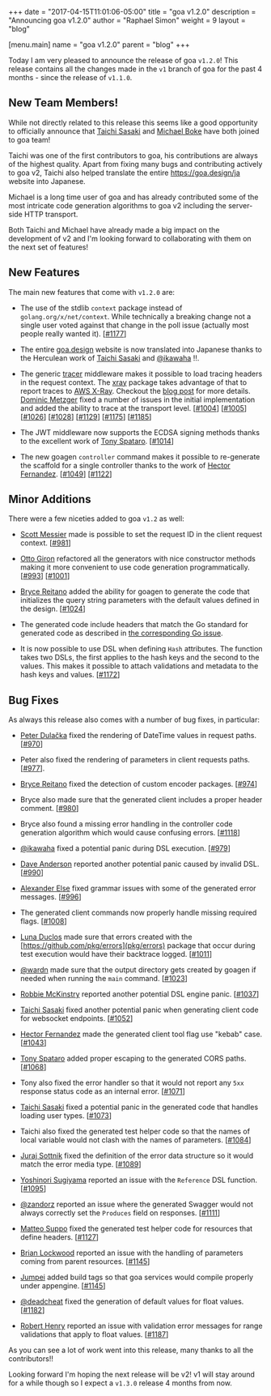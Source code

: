 +++
date = "2017-04-15T11:01:06-05:00"
title = "goa v1.2.0"
description = "Announcing goa v1.2.0"
author = "Raphael Simon"
weight = 9
layout = "blog"

[menu.main]
name = "goa v1.2.0"
parent = "blog"
+++

Today I am very pleased to announce the release of goa `v1.2.0`! This release
contains all the changes made in the `v1` branch of goa for the past 4 months -
since the release of `v1.1.0`.

## New Team Members!

While not directly related to this release this seems like a good opportunity to
officially announce that [Taichi Sasaki](https://github.com/tchssk)
and [Michael Boke](https://github.com/michaelboke) have both joined to goa team!

Taichi was one of the first contributors to goa, his contributions are always of
the highest quality. Apart from fixing many bugs and contributing actively to
goa v2, Taichi also helped translate the entire https://goa.design/ja website
into Japanese.

Michael is a long time user of goa and has already contributed some of the most
intricate code generation algorithms to goa v2 including the server-side HTTP
transport.

Both Taichi and Michael have already made a big impact on the development of v2
and I'm looking forward to collaborating with them on the next set of features!

## New Features

The main new features that come with `v1.2.0` are:

* The use of the stdlib `context` package instead of
  `golang.org/x/net/context`. While technically a breaking change not a single
  user voted against that change in the poll issue (actually most people really
  wanted it). [[#1177](https://github.com/goadesign/goa/pull/1177)]

* The entire [goa.design](https://goa.design/ja) website is now translated into
  Japanese thanks to the Herculean work
  of [Taichi Sasaki](https://github.com/tchssk)
  and [@ikawaha](https://github.com/ikawaha) !!.

* The generic
  [tracer](https://github.com/goadesign/goa/blob/v1/middleware/tracer.go)
  middleware makes it possible to load tracing headers in the request context.
  The
  [xray](https://github.com/goadesign/goa/blob/v1/middleware/xray/) package
  takes advantage of that to report traces to
  [AWS X-Ray](https://aws.amazon.com/xray/). Checkout the
  [blog post](https://goa.design/blog/004-xray/) for more details.
  [Dominic Metzger](https://github.com/dominicm) fixed a number of issues in the
  initial implementation and added the ability to trace at the transport level.
  [[#1004](https://github.com/goadesign/goa/pull/1004)]
  [[#1005](https://github.com/goadesign/goa/pull/1005)]
  [[#1026](https://github.com/goadesign/goa/pull/1026)]
  [[#1028](https://github.com/goadesign/goa/pull/1028)]
  [[#1129](https://github.com/goadesign/goa/pull/1129)]
  [[#1175](https://github.com/goadesign/goa/pull/1175)]
  [[#1185](https://github.com/goadesign/goa/pull/1185)]

* The JWT middleware now supports the ECDSA signing methods thanks to the
  excellent work of
  [Tony Spataro](https://github.com/xeger).
  [[#1014](https://github.com/goadesign/goa/pull/1014)]

* The new goagen `controller` command makes it possible to re-generate the
  scaffold for a single controller thanks to the work of
  [Hector Fernandez](https://github.com/hectorj2f).
  [[#1049](https://github.com/goadesign/goa/pull/1049)]
  [[#1122](https://github.com/goadesign/goa/pull/1122)]

## Minor Additions

There were a few niceties added to goa `v1.2` as well:

* [Scott Messier](https://github.com/smessier) made is possible to set the
  request ID in the client request context.
  [[#981](https://github.com/goadesign/goa/pull/981)]

* [Otto Giron](https://github.com/ottogiron) refactored all the generators with
  nice constructor methods making it more convenient to use code generation
  programmatically.
  [[#993](https://github.com/goadesign/goa/pull/993)]
  [[#1001](https://github.com/goadesign/goa/pull/1001)]

* [Bryce Reitano](https://github.com/brycereitano) added the ability for goagen
  to generate the code that initializes the query string parameters with the
  default values defined in the design.
  [[#1024](https://github.com/goadesign/goa/pull/1024)]

* The generated code include headers that match the Go standard for generated
  code as described in
  [the corresponding Go issue](https://github.com/golang/go/issues/13560).

* It is now possible to use DSL when defining `Hash` attributes. The function takes
  two DSLs, the first applies to the hash keys and the second to the values.
  This makes it possible to attach validations and metadata to the hash keys and
  values.
  [[#1172](https://github.com/goadesign/goa/pull/1172)]

## Bug Fixes

As always this release also comes with a number of bug fixes, in particular:

* [Peter Dulačka](https://github.com/rootpd) fixed the rendering of DateTime
  values in request paths. [[#970](https://github.com/goadesign/goa/pull/970)]

* Peter also fixed the rendering of parameters in client requests paths.
  [[#977](https://github.com/goadesign/goa/pull/977)].

* [Bryce Reitano](https://github.com/brycereitano) fixed the detection of custom
  encoder packages. [[#974](https://github.com/goadesign/goa/pull/974)]

* Bryce also made sure that the generated client includes a proper header
  comment. [[#980](https://github.com/goadesign/goa/pull/980)]

* Bryce also found a missing error handling in the controller code generation
  algorithm which would cause confusing errors.
  [[#1118](https://github.com/goadesign/goa/pull/1118)]

* [@ikawaha](https://github.com/ikawaha) fixed a potential panic during DSL
  execution. [[#979](https://github.com/goadesign/goa/pull/979)]

* [Dave Anderson](https://github.com/danderson) reported another potential panic
  caused by invalid DSL. [[#990](https://github.com/goadesign/goa/pull/990)]

* [Alexander Else](https://github.com/aelse) fixed grammar issues with some of
  the generated error messages. [[#996](https://github.com/goadesign/goa/pull/996)]

* The generated client commands now properly handle missing required flags.
  [[#1008](https://github.com/goadesign/goa/pull/1008)]

* [Luna Duclos](https://github.com/luna-duclos) made sure that errors created
  with the [https://github.com/pkg/errors](pkg/errors) package that occur during
  test execution would have their backtrace logged. [[#1011](https://github.com/goadesign/goa/pull/1011)]

* [@wardn](https://github.com/wardn) made sure that the output directory gets
  created by goagen if needed when running the `main` command.
  [[#1023](https://github.com/goadesign/goa/pull/1023)]

* [Robbie McKinstry](https://github.com/RobbieMcKinstry) reported another
  potential DSL engine panic.
  [[#1037](https://github.com/goadesign/goa/pull/1037)]

* [Taichi Sasaki](https://github.com/tchssk) fixed another potential panic when
  generating client code for websocket endpoints. 
  [[#1052](https://github.com/goadesign/goa/pull/1052)]

* [Hector Fernandez](https://github.com/hectorj2f) made the generated client
  tool flag use "kebab" case. [[#1043](https://github.com/goadesign/goa/pull/1043)]

* [Tony Spataro](https://github.com/xeger) added proper escaping to the
  generated CORS paths.
  [[#1068](https://github.com/goadesign/goa/pull/1068)]

* Tony also fixed the error handler so that it would not report any `5xx`
  response status code as an internal
  error.
  [[#1071](https://github.com/goadesign/goa/pull/1071)]

* [Taichi Sasaki](https://github.com/tchssk) fixed a potential panic in the
  generated code that handles loading user types.
  [[#1073](https://github.com/goadesign/goa/pull/1073)]

* Taichi also fixed the generated test helper code so that the names of local
  variable would not clash with the names of parameters.
  [[#1084](https://github.com/goadesign/goa/pull/1084)]

* [Juraj Sottnik](https://github.com/sotosof) fixed the definition of the error
  data structure so it would match the error media type.
  [[#1089](https://github.com/goadesign/goa/pull/1089)]

* [Yoshinori Sugiyama](https://github.com/syama666) reported an issue with the `Reference` DSL function. 
  [[#1095](https://github.com/goadesign/goa/pull/1095)]

* [@zandorz](https://github.com/ZandorZ) reported an issue where the generated
  Swagger would not always correctly set the `Produces` field on responses.
  [[#1111](https://github.com/goadesign/goa/pull/1111)]

* [Matteo Suppo](https://github.com/matteosuppo) fixed the generated test helper
  code for resources that define headers.
  [[#1127](https://github.com/goadesign/goa/pull/1127)]

* [Brian Lockwood](https://github.com/lockwobr) reported an issue with the
  handling of parameters coming from parent resources.
  [[#1145](https://github.com/goadesign/goa/pull/1145)]

* [Jumpei](https://github.com/tikasan) added build tags so that goa services
  would compile properly under appengine.
  [[#1145](https://github.com/goadesign/goa/pull/1163)]

* [@deadcheat](https://github.com/deadcheat) fixed the generation of default
  values for float values. [[#1182](https://github.com/goadesign/goa/pull/1182)]

* [Robert Henry](https://github.com/RobertHenry6bev) reported an issue with
  validation error messages for range validations that apply to float values.
  [[#1187](https://github.com/goadesign/goa/pull/1187)]
  
As you can see a lot of work went into this release, many thanks to all the contributors!!

Looking forward I'm hoping the next release will be v2! v1 will stay around for
a while though so I expect a `v1.3.0` release 4 months from now.
